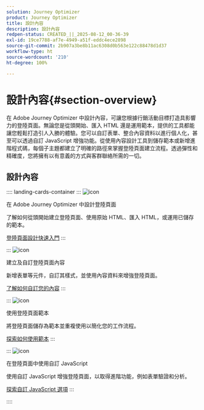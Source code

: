 ```yaml
---
solution: Journey Optimizer
product: Journey Optimizer
title: 設計內容
description: 設計內容
redpen-status: CREATED_||_2025-08-12_00-36-39
exl-id: 19ce7788-af7e-4949-a51f-eddc4ece2898
source-git-commit: 2b907a3be8b11ac6308d0b563e122c88478d1d37
workflow-type: ht
source-wordcount: '210'
ht-degree: 100%

---
```


# 設計內容{#section-overview}

在 Adobe Journey Optimizer 中設計內容，可讓您根據行銷活動目標打造具影響力的登陸頁面。無論您是從頭開始、匯入 HTML 還是運用範本，提供的工具都能讓您輕鬆打造引人入勝的體驗。您可以自訂表單、整合內容資料以進行個人化，甚至可以透過自訂 JavaScript 增強功能。從使用內容設計工具到儲存範本或新增進階程式碼，每個子主題都建立了明確的路徑來掌握登陸頁面建立流程。透過彈性和精確度，您將擁有以有意義的方式與客群聯絡所需的一切。

## 設計內容

:::: landing-cards-container
:::
![icon](https://cdn.experienceleague.adobe.com/icons/circle-play.svg)

在 Adobe Journey Optimizer 中設計登陸頁面

了解如何從頭開始建立登陸頁面、使用原始 HTML、匯入 HTML，或運用已儲存的範本。

[登陸頁面設計快速入門](../using/landing-pages/design-lp.md)
:::

:::
![icon](https://cdn.experienceleague.adobe.com/icons/puzzle-piece.svg)

建立及自訂登陸頁面內容

新增表單等元件，自訂其樣式，並使用內容資料來增強登陸頁面。

[了解如何自訂您的內容](../using/landing-pages/lp-content.md)
:::

:::
![icon](https://cdn.experienceleague.adobe.com/icons/list-check.svg)

使用登陸頁面範本

將登陸頁面儲存為範本並重複使用以簡化您的工作流程。

[探索如何使用範本](../using/landing-pages/lp-templates.md)
:::

:::
![icon](https://cdn.experienceleague.adobe.com/icons/code-branch.svg)

在登陸頁面中使用自訂 JavaScript

使用自訂 JavaScript 增強登陸頁面，以取得進階功能，例如表單驗證和分析。

[探索自訂 JavaScript 選項](../using/landing-pages/lp-custom-js.md)
:::

::::
